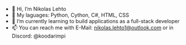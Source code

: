 - 👋 Hi, I’m Nikolas Lehto
- 👀 My laguages: Python, Cython, C#, HTML, CSS
- 🌱 I’m currently learning to build applications as a full-stack developer
- 📫 You can reach me with E-Mail: nikolas.lehto1@outlook.com or in Discord: @koodarimpi
